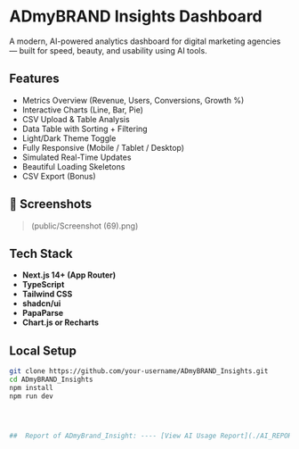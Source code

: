 # ADmyBRAND Insights Dashboard

A modern, AI-powered analytics dashboard for digital marketing agencies — built for speed, beauty, and usability using AI tools.

##  Features

- Metrics Overview (Revenue, Users, Conversions, Growth %)
-  Interactive Charts (Line, Bar, Pie)
- CSV Upload & Table Analysis
- Data Table with Sorting + Filtering
- Light/Dark Theme Toggle
- Fully Responsive (Mobile / Tablet / Desktop)
- Simulated Real-Time Updates
- Beautiful Loading Skeletons
- CSV Export (Bonus)

## 📸 Screenshots

> (public/Screenshot (69).png)

##  Tech Stack

- **Next.js 14+ (App Router)**
- **TypeScript**
- **Tailwind CSS**
- **shadcn/ui**
- **PapaParse**
- **Chart.js or Recharts**

##  Local Setup

```bash
git clone https://github.com/your-username/ADmyBRAND_Insights.git
cd ADmyBRAND_Insights
npm install
npm run dev




##  Report of ADmyBrand_Insight: ---- [View AI Usage Report](./AI_REPORT.md)